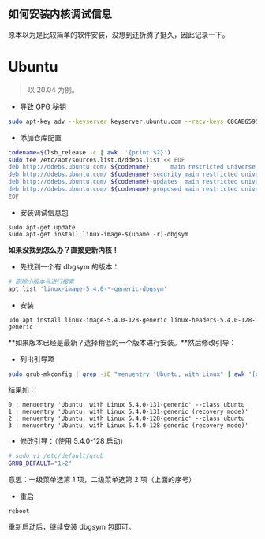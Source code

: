 如何安装内核调试信息
---

原本以为是比较简单的软件安装，没想到还折腾了挺久，因此记录一下。

# Ubuntu

> 以 20.04 为例。

- 导致 GPG 秘钥

```bash
sudo apt-key adv --keyserver keyserver.ubuntu.com --recv-keys C8CAB6595FDFF622
```

- 添加仓库配置

```bash
codename=$(lsb_release -c | awk  '{print $2}')
sudo tee /etc/apt/sources.list.d/ddebs.list << EOF
deb http://ddebs.ubuntu.com/ ${codename}      main restricted universe multiverse
deb http://ddebs.ubuntu.com/ ${codename}-security main restricted universe multiverse
deb http://ddebs.ubuntu.com/ ${codename}-updates  main restricted universe multiverse
deb http://ddebs.ubuntu.com/ ${codename}-proposed main restricted universe multiverse
EOF
```

- 安装调试信息包

```
sudo apt-get update
sudo apt-get install linux-image-$(uname -r)-dbgsym
```

**如果没找到怎么办？直接更新内核！**

- 先找到一个有 dbgsym 的版本：

```bash
# 删除小版本号进行搜索
apt list 'linux-image-5.4.0-*-generic-dbgsym'
```

- 安装

```
udo apt install linux-image-5.4.0-128-generic linux-headers-5.4.0-128-generic
```

**如果版本已经是最新？选择稍低的一个版本进行安装。**然后修改引导：

- 列出引导项

```bash
sudo grub-mkconfig | grep -iE "menuentry 'Ubuntu, with Linux" | awk '{print i++ " : "$1, $2, $3, $4, $5, $6, $7}'
```

结果如：

```
0 : menuentry 'Ubuntu, with Linux 5.4.0-131-generic' --class ubuntu
1 : menuentry 'Ubuntu, with Linux 5.4.0-131-generic (recovery mode)'
2 : menuentry 'Ubuntu, with Linux 5.4.0-128-generic' --class ubuntu
3 : menuentry 'Ubuntu, with Linux 5.4.0-128-generic (recovery mode)'
```

- 修改引导：（使用 5.4.0-128 启动）

```bash
# sudo vi /etc/default/grub
GRUB_DEFAULT="1>2"
```

意思：一级菜单选第 1 项，二级菜单选第 2 项（上面的序号）

- 重启

```
reboot
```

重新启动后，继续安装 dbgsym 包即可。
